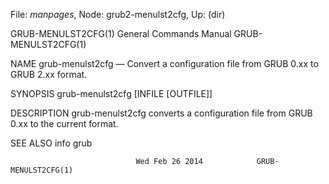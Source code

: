 File: *manpages*,  Node: grub2-menulst2cfg,  Up: (dir)

GRUB-MENULST2CFG(1)         General Commands Manual        GRUB-MENULST2CFG(1)



NAME
       grub-menulst2cfg  — Convert a configuration file from GRUB 0.xx to GRUB
       2.xx format.


SYNOPSIS
       grub-menulst2cfg [INFILE [OUTFILE]]


DESCRIPTION
       grub-menulst2cfg converts a configuration file from GRUB  0.xx  to  the
       current format.


SEE ALSO
       info grub



                                Wed Feb 26 2014            GRUB-MENULST2CFG(1)
